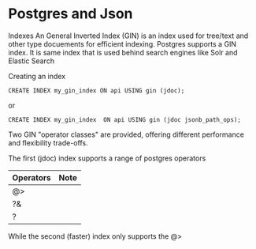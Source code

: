 
# Postgres and Json


Indexes
An General Inverted Index (GIN)  is an index used for tree/text and other type docuements for efficient indexing.  Postgres supports a GIN index. It is same index that is used behind search engines like Solr and Elastic Search

Creating an index 

    CREATE INDEX my_gin_index ON api USING gin (jdoc);
or 

    CREATE INDEX my_gin_index  ON api USING gin (jdoc jsonb_path_ops);


 Two GIN  "operator classes"  are provided, offering different performance and flexibility trade-offs.

The first (jdoc) index supports a range of postgres operators 

| Operators |  Note|  
|--|--|
| @> |  |
|  ?&  | | 
| ? | | 

While the second (faster) index only supports the @>

<!--stackedit_data:
eyJoaXN0b3J5IjpbLTE2NDQ1NTk5NzQsLTk2NjkyMTU4N119
-->